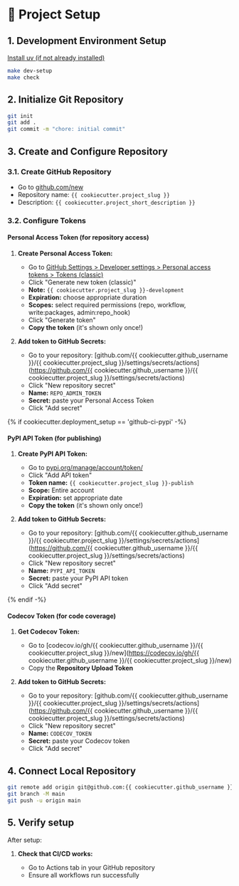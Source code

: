 # 🚀 Project Setup

## 1. Development Environment Setup

[Install uv (if not already installed)](https://docs.astral.sh/uv/getting-started/installation/)

```bash
make dev-setup
make check
```

## 2. Initialize Git Repository

```bash
git init
git add .
git commit -m "chore: initial commit"
```

## 3. Create and Configure Repository

### 3.1. Create GitHub Repository

- Go to [github.com/new](https://github.com/new)
- Repository name: `{{ cookiecutter.project_slug }}`
- Description: `{{ cookiecutter.project_short_description }}`

### 3.2. Configure Tokens

#### Personal Access Token (for repository access)

1. **Create Personal Access Token:**

   - Go to [GitHub Settings > Developer settings > Personal access tokens > Tokens (classic)](https://github.com/settings/tokens)
   - Click "Generate new token (classic)"
   - **Note:** `{{ cookiecutter.project_slug }}-development`
   - **Expiration:** choose appropriate duration
   - **Scopes:** select required permissions (repo, workflow, write:packages, admin:repo_hook)
   - Click "Generate token"
   - **Copy the token** (it's shown only once!)

2. **Add token to GitHub Secrets:**

   - Go to your repository: [github.com/{{ cookiecutter.github_username }}/{{ cookiecutter.project_slug }}/settings/secrets/actions](https://github.com/{{ cookiecutter.github_username }}/{{ cookiecutter.project_slug }}/settings/secrets/actions)
   - Click "New repository secret"
   - **Name:** `REPO_ADMIN_TOKEN`
   - **Secret:** paste your Personal Access Token
   - Click "Add secret"

{% if cookiecutter.deployment_setup == 'github-ci-pypi' -%}

#### PyPI API Token (for publishing)

1. **Create PyPI API Token:**

   - Go to [pypi.org/manage/account/token/](https://pypi.org/manage/account/token/)
   - Click "Add API token"
   - **Token name:** `{{ cookiecutter.project_slug }}-publish`
   - **Scope:** Entire account
   - **Expiration:** set appropriate date
   - **Copy the token** (it's shown only once!)

2. **Add token to GitHub Secrets:**

   - Go to your repository: [github.com/{{ cookiecutter.github_username }}/{{ cookiecutter.project_slug }}/settings/secrets/actions](https://github.com/{{ cookiecutter.github_username }}/{{ cookiecutter.project_slug }}/settings/secrets/actions)
   - Click "New repository secret"
   - **Name:** `PYPI_API_TOKEN`
   - **Secret:** paste your PyPI API token
   - Click "Add secret"

{% endif -%}

#### Codecov Token (for code coverage)

1. **Get Codecov Token:**

   - Go to [codecov.io/gh/{{ cookiecutter.github_username }}/{{ cookiecutter.project_slug }}/new](https://codecov.io/gh/{{ cookiecutter.github_username }}/{{ cookiecutter.project_slug }}/new)
   - Copy the **Repository Upload Token**

2. **Add token to GitHub Secrets:**
   - Go to your repository: [github.com/{{ cookiecutter.github_username }}/{{ cookiecutter.project_slug }}/settings/secrets/actions](https://github.com/{{ cookiecutter.github_username }}/{{ cookiecutter.project_slug }}/settings/secrets/actions)
   - Click "New repository secret"
   - **Name:** `CODECOV_TOKEN`
   - **Secret:** paste your Codecov token
   - Click "Add secret"

## 4. Connect Local Repository

```bash
git remote add origin git@github.com:{{ cookiecutter.github_username }}/{{ cookiecutter.project_slug }}.git
git branch -M main
git push -u origin main
```

## 5. Verify setup

After setup:

1. **Check that CI/CD works:**

   - Go to Actions tab in your GitHub repository
   - Ensure all workflows run successfully
